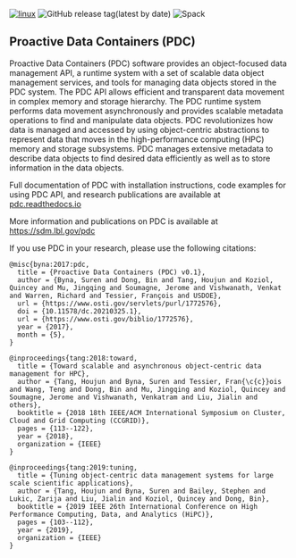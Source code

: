 [![linux](https://github.com/hpc-io/pdc/actions/workflows/linux.yml/badge.svg?branch=stable)](https://github.com/hpc-io/pdc/actions/workflows/linux.yml)
![GitHub release tag(latest by date)](https://img.shields.io/github/v/tag/hpc-io/pdc)
![Spack](https://img.shields.io/spack/v/pdc)

## Proactive Data Containers (PDC)
Proactive Data Containers (PDC) software provides an object-focused data management API, a runtime system with a set of scalable data object management services, and tools for managing data objects stored in the PDC system. The PDC API allows efficient and transparent data movement in complex memory and storage hierarchy. The PDC runtime system performs data movement asynchronously and provides scalable metadata operations to find and manipulate data objects. PDC revolutionizes how data is managed and accessed by using object-centric abstractions to represent data that moves in the high-performance computing (HPC) memory and storage subsystems. PDC manages extensive metadata to describe data objects to find desired data efficiently as well as to store information in the data objects.

Full documentation of PDC with installation instructions, code examples for using PDC API, and research publications are available at [pdc.readthedocs.io](https://pdc.readthedocs.io/en/code-docs)

More information and publications on PDC is available at https://sdm.lbl.gov/pdc

If you use PDC in your research, please use the following citations:

```
@misc{byna:2017:pdc,
  title = {Proactive Data Containers (PDC) v0.1},
  author = {Byna, Suren and Dong, Bin and Tang, Houjun and Koziol, Quincey and Mu, Jingqing and Soumagne, Jerome and Vishwanath, Venkat and Warren, Richard and Tessier, François and USDOE},
  url = {https://www.osti.gov/servlets/purl/1772576},
  doi = {10.11578/dc.20210325.1},
  url = {https://www.osti.gov/biblio/1772576},
  year = {2017},
  month = {5},
}

@inproceedings{tang:2018:toward,
  title = {Toward scalable and asynchronous object-centric data management for HPC},
  author = {Tang, Houjun and Byna, Suren and Tessier, Fran{\c{c}}ois and Wang, Teng and Dong, Bin and Mu, Jingqing and Koziol, Quincey and Soumagne, Jerome and Vishwanath, Venkatram and Liu, Jialin and others},
  booktitle = {2018 18th IEEE/ACM International Symposium on Cluster, Cloud and Grid Computing (CCGRID)},
  pages = {113--122},
  year = {2018},
  organization = {IEEE}
}

@inproceedings{tang:2019:tuning,
  title = {Tuning object-centric data management systems for large scale scientific applications},
  author = {Tang, Houjun and Byna, Suren and Bailey, Stephen and Lukic, Zarija and Liu, Jialin and Koziol, Quincey and Dong, Bin},
  booktitle = {2019 IEEE 26th International Conference on High Performance Computing, Data, and Analytics (HiPC)},
  pages = {103--112},
  year = {2019},
  organization = {IEEE}
}
```